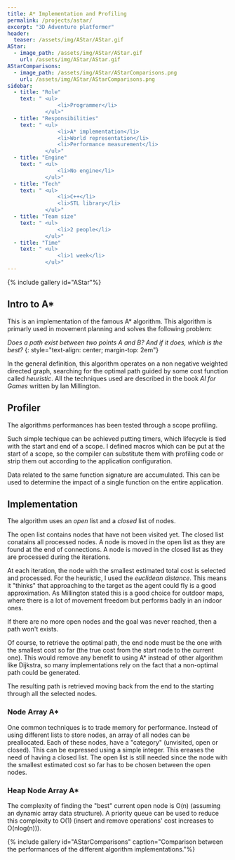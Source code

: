 ```yaml
---
title: A* Implementation and Profiling
permalink: /projects/astar/
excerpt: "3D Adventure platformer"
header:
  teaser: /assets/img/AStar/AStar.gif
AStar:
  - image_path: /assets/img/AStar/AStar.gif
    url: /assets/img/AStar/AStar.gif
AStarComparisons:
  - image_path: /assets/img/AStar/AStarComparisons.png
    url: /assets/img/AStar/AStarComparisons.png
sidebar:
  - title: "Role"
    text: " <ul>
                <li>Programmer</li>
            </ul>"
  - title: "Responsibilities"
    text: " <ul>
                <li>A* implementation</li>
                <li>World representation</li>
                <li>Performance measurement</li>
            </ul>"
  - title: "Engine"
    text: " <ul>
                <li>No engine</li>
            </ul>"
  - title: "Tech"
    text: " <ul>
                <li>C++</li>
                <li>STL library</li>
            </ul>"
  - title: "Team size"
    text: " <ul>
                <li>2 people</li>
            </ul>"
  - title: "Time"
    text: " <ul>
                <li>1 week</li>
            </ul>"
---
```

{% include gallery id="AStar"%}
## Intro to A*
This is an implementation of the famous A* algorithm. 
This algorithm is primarly used in movement planning and solves the following problem:

*Does a path exist between two points A and B? And if it does, which is the best?* 
{: style="text-align: center; margin-top: 2em"}

In the general definition, this algorithm operates on a non negative weighted directed graph, searching for the optimal path guided by some cost function called *heuristic*.
All the techniques used are described in the book *AI for Games* written by Ian Millington. 

## Profiler
The algorithms performances has been tested through a scope profiling. 

Such simple techique can be achieved putting timers, which lifecycle is tied with the start and end of a scope.
I defined macros which can be put at the start of a scope, so the compiler can substitute them with profiling code or strip them out according to the application configuration.

Data related to the same function signature are accumulated.
This can be used to determine the impact of a single function on the entire application.

## Implementation
The algorithm uses an *open* list and a *closed* list of nodes.

The open list contains nodes that have not been visited yet. The closed list conatains all processed nodes. 
A node is moved in the open list as they are found at the end of connections. 
A node is moved in the closed list as they are processed during the iterations.

At each iteration, the node with the smallest estimated total cost is selected and processed.
For the heuristic, I used the *euclidean distance*.
This means it "thinks" that approaching to the target as the agent could fly is a good approximation. 
As Millington stated this is a good choice for outdoor maps, where there is a lot of movement freedom but performs badly in an indoor ones.

If there are no more open nodes and the goal was never reached, then a path won't exists.

Of course, to retrieve the optimal path, the end node must be the one with the smallest cost so far (the true cost from the start node to the current one).
This would remove any benefit to using A* instead of other algorithm like Dijkstra, so many implementations rely on the fact that a non-optimal path could be generated.

The resulting path is retrieved moving back from the end to the starting through all the selected nodes.

### Node Array A*
One common techniques is to trade memory for performance. 
Instead of using different lists to store nodes, an array of all nodes can be preallocated.
Each of these nodes, have a "category" (unvisited, open or closed). This can be expressed using a simple integer.
This ereases the need of having a closed list. 
The open list is still needed since the node with the smallest estimated cost so far has to be chosen between the open nodes.

### Heap Node Array A*
The complexity of finding the "best" current open node is O(n) (assuming an dynamic array data structure).
A priority queue can be used to reduce this complexity to O(1) (insert and remove operations' cost increases to O(nlog(n))).

{% include gallery id="AStarComparisons" caption="Comparison between the performances of the different algorithm implementations."%}
